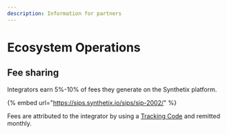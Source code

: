```yaml
---
description: Information for partners
---
```


# Ecosystem Operations

## Fee sharing

Integrators earn 5%-10% of fees they generate on the Synthetix platform.

{% embed url="https://sips.synthetix.io/sips/sip-2002/" %}

Fees are attributed to the integrator by using a [Tracking Code](../integrations/perps-integration-guide/tracking-codes.md) and remitted monthly.

